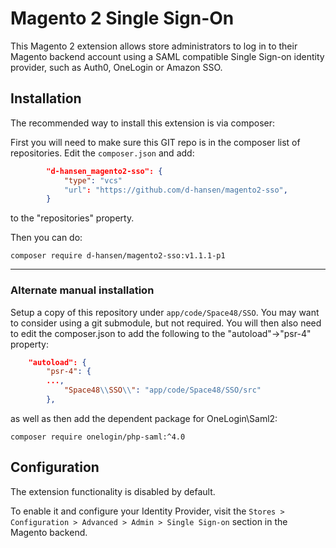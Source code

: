 # Magento 2 Single Sign-On

This Magento 2 extension allows store administrators to log in to their Magento backend account using a SAML compatible Single Sign-on identity provider, such as Auth0, OneLogin or Amazon SSO.

## Installation

The recommended way to install this extension is via composer:

First you will need to make sure this GIT repo is in the composer list of repositories.  Edit the `composer.json` and add:
```json
        "d-hansen_magento2-sso": {
            "type": "vcs"
            "url": "https://github.com/d-hansen/magento2-sso",
        }
```
to the "repositories" property.

Then you can do:
```shell
composer require d-hansen/magento2-sso:v1.1.1-p1
```

---

### Alternate manual installation

Setup a copy of this repository under `app/code/Space48/SSO`.  You may want to consider using a git submodule, but not required.
You will then also need to edit the composer.json to add the following to the "autoload"->"psr-4" property:
```json
    "autoload": {
        "psr-4": {
	    ...,
            "Space48\\SSO\\": "app/code/Space48/SSO/src"
        },
```
as well as then add the dependent package for OneLogin\Saml2:
```shell
composer require onelogin/php-saml:^4.0
```

## Configuration

The extension functionality is disabled by default.

To enable it and configure your Identity Provider, visit the `Stores > Configuration > Advanced > Admin > Single Sign-on` section in the Magento backend.
